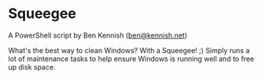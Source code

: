 # Squeegee

A PowerShell script by Ben Kennish (ben@kennish.net)

What's the best way to clean Windows?  With a Squeegee! ;)
Simply runs a lot of maintenance tasks to help ensure Windows is running well and to free up disk space.
